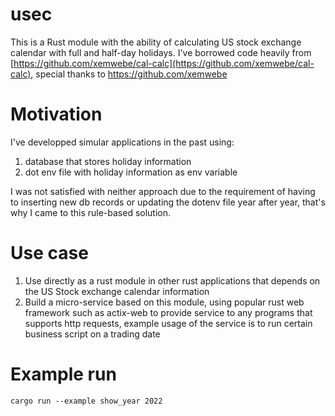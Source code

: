 # usec

This is a Rust module with the ability of calculating US stock exchange calendar with full and half-day holidays. I've borrowed code heavily from [https://github.com/xemwebe/cal-calc](https://github.com/xemwebe/cal-calc), special thanks to https://github.com/xemwebe


# Motivation
I've developped simular applications in the past using:
1. database that stores holiday information
2. dot env file with holiday information as env variable

I was not satisfied with neither approach due to the requirement of having to inserting new db records or updating the dotenv file year after year, that's why I came to this rule-based solution.


# Use case
1. Use directly as a rust module in other rust applications that depends on the US Stock exchange calendar information
2. Build a micro-service based on this module, using popular rust web framework such as actix-web to provide service to any programs that supports http requests, example usage of the service is to run certain business script on a trading date


# Example run
```
cargo run --example show_year 2022
```